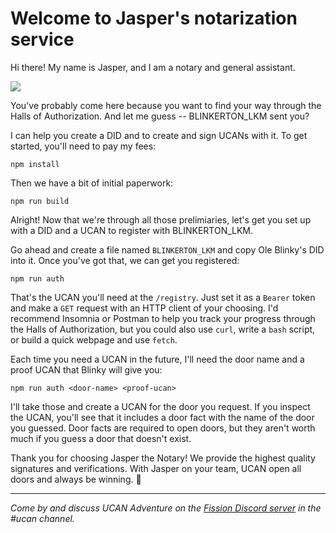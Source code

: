 # Welcome to Jasper's notarization service

Hi there! My name is Jasper, and I am a notary and general assistant.

![](jasper.png)

You've probably come here because you want to find your way through the Halls of Authorization. And let me guess -- BLINKERTON_LKM sent you? 

I can help you create a DID and to create and sign UCANs with it. To get started, you'll need to pay my fees:

```
npm install
```

Then we have a bit of initial paperwork:

```
npm run build
```

Alright! Now that we're through all those prelimiaries, let's get you set up with a DID and a UCAN to register with BLINKERTON_LKM.

Go ahead and create a file named `BLINKERTON_LKM` and copy Ole Blinky's DID into it. Once you've got that, we can get you registered:

```
npm run auth
```

That's the UCAN you'll need at the `/registry`. Just set it as a `Bearer` token and make a `GET` request with an HTTP client of your choosing. I'd recommend Insomnia or Postman to help you track your progress through the Halls of Authorization, but you could also use `curl`, write a `bash` script, or build a quick webpage and use `fetch`.

Each time you need a UCAN in the future, I'll need the door name and a proof UCAN that Blinky will give you:

```
npm run auth <door-name> <proof-ucan>
```

I'll take those and create a UCAN for the door you request. If you inspect the UCAN, you'll see that it includes a door fact with the name of the door you guessed. Door facts are required to open doors, but they aren't worth much if you guess a door that doesn't exist.

Thank you for choosing Jasper the Notary! We provide the highest quality signatures and verifications. With Jasper on your team, UCAN open all doors and always be winning. 🙌

---

_Come by and discuss UCAN Adventure on the [Fission Discord server](https://fission.codes/discord) in the #ucan channel._
